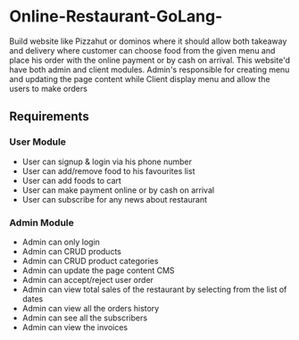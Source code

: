 # Online-Restaurant-GoLang-

Build website like Pizzahut or dominos where it should allow both takeaway and delivery where customer can choose food from the given menu and place his order with the online payment or by cash on arrival. This website'd have both admin and client modules. Admin's responsible for creating menu and updating the page content while Client display menu and allow the users to make orders

## Requirements

### User Module
- User can signup & login via his phone number
- User can add/remove food to his favourites list
- User can add foods to cart
- User can make payment online or by cash on arrival
- User can subscribe for any news about restaurant

### Admin Module
- Admin can only login
- Admin can CRUD products
- Admin can CRUD product categories
- Admin can update the page content CMS
- Admin can accept/reject user order
- Admin can view total sales of the restaurant by selecting from the list of dates
- Admin can view all the orders history
- Admin can see all the subscribers
- Admin can view the invoices
